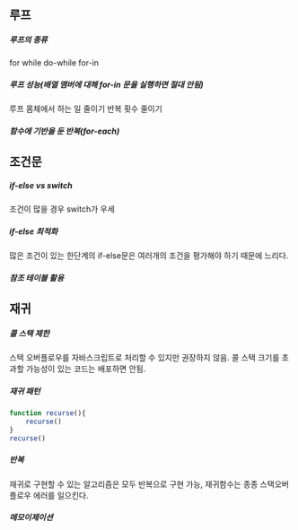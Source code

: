 ## 루프
##### 루프의 종류
for
while
do-while
for-in
##### 루프 성능(배열 맴버에 대해 for-in 문을 실행하면 절대 안됨)
루프 몸체에서 하는 일 줄이기
반복 횟수 줄이기
##### 함수에 기반을 둔 반복(for-each)

## 조건문
##### if-else vs switch
조건이 많을 경우 switch가 우세
##### if-else 최적화
많은 조건이 있는 한단계의 if-else문은 여러개의 조건을 평가해야 하기 때문에 느리다.
##### 참조 테이블 활용

## 재귀
##### 콜 스택 제한
스택 오버플로우를 자바스크립트로 처리할 수 있지만 권장하지 않음. 콜 스택 크기를 초과할 가능성이 있는 코드는 배포하면 안됨.
##### 재귀 패턴
```javascript
function recurse(){
    recurse()
}
recurse()
```
##### 반복
재귀로 구현할 수 있는 알고리즘은 모두 반복으로 구현 가능, 재귀함수는 종종 스택오버플로우 에러를 일으킨다.
##### 메모이제이션